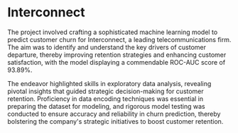 # Interconnect
The project involved crafting a sophisticated machine learning model to predict customer churn for Interconnect, a leading telecommunications firm. The aim was to identify and understand the key drivers of customer departure, thereby improving retention strategies and enhancing customer satisfaction, with the model displaying a commendable ROC-AUC score of 93.89%.

The endeavor highlighted skills in exploratory data analysis, revealing pivotal insights that guided strategic decision-making for customer retention. Proficiency in data encoding techniques was essential in preparing the dataset for modeling, and rigorous model testing was conducted to ensure accuracy and reliability in churn prediction, thereby bolstering the company's strategic initiatives to boost customer retention.
